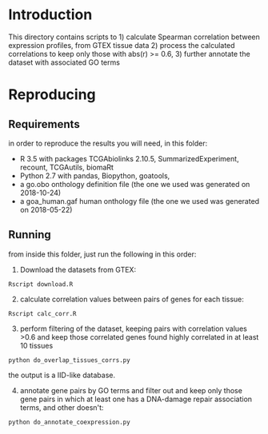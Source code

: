 # Introduction

This directory contains scripts to 1) calculate Spearman correlation between
expression profiles, from GTEX tissue data 2) process the calculated correlations
to keep only those with abs(r) >= 0.6, 3) further annotate the dataset with associated
GO terms

# Reproducing

## Requirements

in order to reproduce the results you will need, in this folder:

  - R 3.5 with packages TCGAbiolinks 2.10.5, SummarizedExperiment, recount,
    TCGAutils, biomaRt
  - Python 2.7 with pandas, Biopython, goatools, 
  - a go.obo onthology definition file (the one we used was generated on 2018-10-24)
  - a goa_human.gaf human onthology file (the one we used was generated on 2018-05-22)

## Running

from inside this folder, just run the following in this order:

1) Download the datasets from GTEX:

```
Rscript download.R
```

2) calculate correlation values between pairs of genes for each tissue:

```
Rscript calc_corr.R
```

3) perform filtering of the dataset, keeping pairs with correlation values >0.6
and keep those correlated genes found highly correlated in at least 10 tissues

```
python do_overlap_tissues_corrs.py
```

the output is a IID-like database.

4) annotate gene pairs by GO terms and filter out and keep only those gene pairs
in which at least one has a DNA-damage repair association terms, and other doesn't:

```
python do_annotate_coexpression.py
```



